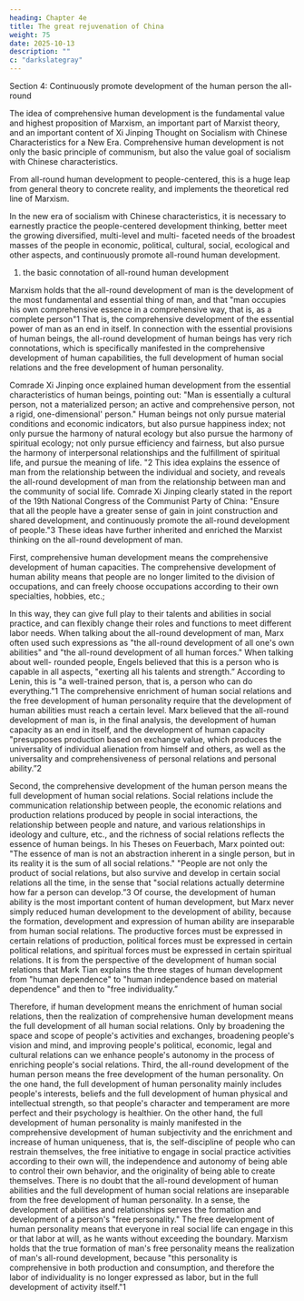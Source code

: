 ```yaml
---
heading: Chapter 4e
title: The great rejuvenation of China
weight: 75
date: 2025-10-13
description: ""
c: "darkslategray"
---
```





Section 4: Continuously promote development of the human person the all-round

The idea of comprehensive human development is the fundamental value and highest proposition
of Marxism, an important part of Marxist theory, and an important content of Xi Jinping Thought
on Socialism with Chinese Characteristics for a New Era. Comprehensive human development is
not only the basic principle of communism, but also the value goal of socialism with Chinese
characteristics.

From all-round human development to people-centered, this is a huge leap from general theory to
concrete reality, and implements the theoretical red line of Marxism.

In the new era of socialism with Chinese characteristics, it is necessary to earnestly practice the
people-centered development thinking, better meet the growing diversified, multi-level and multi-
faceted needs of the broadest masses of the people in economic, political, cultural, social, ecological
and other aspects, and continuously promote all-round human development.

1. the basic connotation of all-round human development

Marxism holds that the all-round development of man is the development of the most fundamental
and essential thing of man, and that "man occupies his own comprehensive essence in a
comprehensive way, that is, as a complete person"1 That is, the comprehensive development of the
essential power of man as an end in itself. In connection with the essential provisions of human
beings, the all-round development of human beings has very rich connotations, which is specifically
manifested in the comprehensive development of human capabilities, the full development of human
social relations and the free development of human personality.

Comrade Xi Jinping once explained human development from the essential characteristics of human
beings, pointing out: "Man is essentially a cultural person, not a materialized person; an active and
comprehensive person, not a rigid, one-dimensional' person." Human beings not only pursue
material conditions and economic indicators, but also pursue happiness index; not only pursue the
harmony of natural ecology but also pursue the harmony of spiritual ecology; not only pursue
efficiency and fairness, but also pursue the harmony of interpersonal relationships and the
fulfillment of spiritual life, and pursue the meaning of life. "2 This idea explains the essence of man
from the relationship between the individual and society, and reveals the all-round development of
man from the relationship between man and the community of social life. Comrade Xi Jinping
clearly stated in the report of the 19th National Congress of the Communist Party of China: "Ensure
that all the people have a greater sense of gain in joint construction and shared development, and
continuously promote the all-round development of people."3 These ideas have further inherited and
enriched the Marxist thinking on the all-round development of man.

First, comprehensive human development means the comprehensive development of human
capacities. The comprehensive development of human ability means that people are no longer
limited to the division of occupations, and can freely choose occupations according to their own
specialties, hobbies, etc.;

In this way, they can give full play to their talents and abilities in social practice, and can flexibly
change their roles and functions to meet different labor needs. When talking about the all-round
development of man, Marx often used such expressions as "the all-round development of all one's
own abilities" and "the all-round development of all human forces." When talking about well-
rounded people, Engels believed that this is a person who is capable in all aspects, "exerting all his
talents and strength.” According to Lenin, this is "a well-trained person, that is, a person who can
do everything."1 The comprehensive enrichment of human social relations and the free development
of human personality require that the development of human abilities must reach a certain level.
Marx believed that the all-round development of man is, in the final analysis, the development of
human capacity as an end in itself, and the development of human capacity "presupposes production
based on exchange value, which produces the universality of individual alienation from himself and
others, as well as the universality and comprehensiveness of personal relations and personal
ability.”2

Second, the comprehensive development of the human person means the full development of human
social relations. Social relations include the communication relationship between people, the
economic relations and production relations produced by people in social interactions, the
relationship between people and nature, and various relationships in ideology and culture, etc., and
the richness of social relations reflects the essence of human beings. In his Theses on Feuerbach,
Marx pointed out: "The essence of man is not an abstraction inherent in a single person, but in its
reality it is the sum of all social relations." "People are not only the product of social relations, but
also survive and develop in certain social relations all the time, in the sense that "social relations
actually determine how far a person can develop.”3 Of course, the development of human ability is
the most important content of human development, but Marx never simply reduced human
development to the development of ability, because the formation, development and expression of
human ability are inseparable from human social relations. The productive forces must be expressed
in certain relations of production, political forces must be expressed in certain political relations,
and spiritual forces must be expressed in certain spiritual relations. It is from the perspective of the
development of human social relations that Mark Tian explains the three stages of human
development from "human dependence" to "human independence based on material dependence"
and then to "free individuality.”

Therefore, if human development means the enrichment of human social relations, then the
realization of comprehensive human development means the full development of all human social
relations. Only by broadening the space and scope of people's activities and exchanges, broadening
people's vision and mind, and improving people's political, economic, legal and cultural relations
can we enhance people's autonomy in the process of enriching people's social relations.
Third, the all-round development of the human person means the free development of the human
personality. On the one hand, the full development of human personality mainly includes people's
interests, beliefs and the full development of human physical and intellectual strength, so that
people's character and temperament are more perfect and their psychology is healthier. On the other
hand, the full development of human personality is mainly manifested in the comprehensive
development of human subjectivity and the enrichment and increase of human uniqueness, that is,
the self-discipline of people who can restrain themselves, the free initiative to engage in social
practice activities according to their own will, the independence and autonomy of being able to
control their own behavior, and the originality of being able to create themselves. There is no doubt
that the all-round development of human abilities and the full development of human social relations
are inseparable from the free development of human personality. In a sense, the development of
abilities and relationships serves the formation and development of a person's "free personality."
The free development of human personality means that everyone in real social life can engage in
this or that labor at will, as he wants without exceeding the boundary. Marxism holds that the true
formation of man's free personality means the realization of man's all-round development, because
"this personality is comprehensive in both production and consumption, and therefore the labor of
individuality is no longer expressed as labor, but in the full development of activity itself."1

